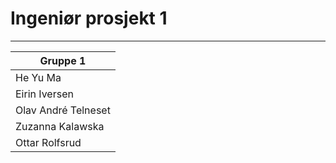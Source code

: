 # Ingeniør prosjekt 1
----
|**Gruppe 1**|
|------------|
|He Yu Ma|
|Eirin Iversen|
|Olav André Telneset|
|Zuzanna Kalawska|
|Ottar Rolfsrud|
